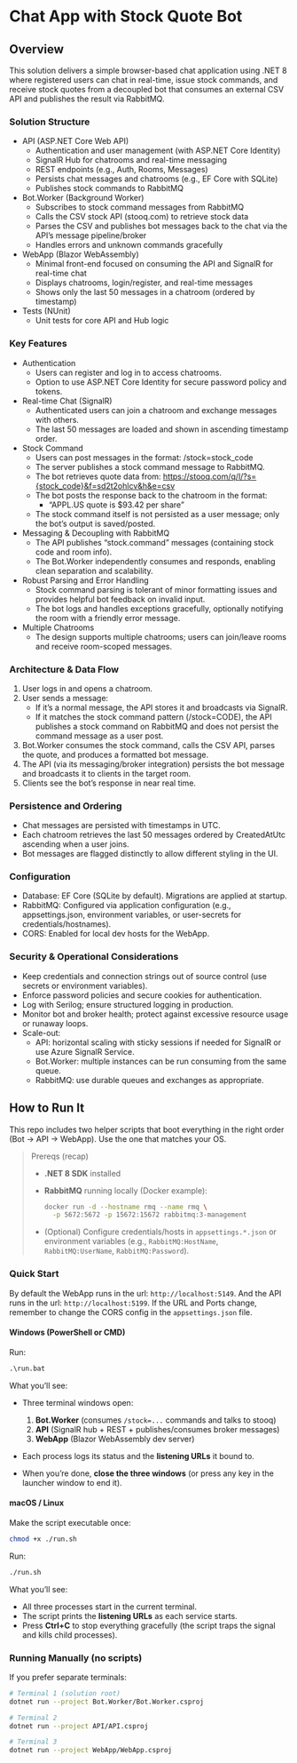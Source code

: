 # Chat App with Stock Quote Bot

## Overview

This solution delivers a simple browser-based chat application using .NET 8 where registered users can chat in real-time, issue stock commands, and receive stock quotes from a decoupled bot that consumes an external CSV API and publishes the result via RabbitMQ.

### Solution Structure

- API (ASP.NET Core Web API)
  - Authentication and user management (with ASP.NET Core Identity)
  - SignalR Hub for chatrooms and real-time messaging
  - REST endpoints (e.g., Auth, Rooms, Messages)
  - Persists chat messages and chatrooms (e.g., EF Core with SQLite)
  - Publishes stock commands to RabbitMQ
- Bot.Worker (Background Worker)
  - Subscribes to stock command messages from RabbitMQ
  - Calls the CSV stock API (stooq.com) to retrieve stock data
  - Parses the CSV and publishes bot messages back to the chat via the API’s message pipeline/broker
  - Handles errors and unknown commands gracefully
- WebApp (Blazor WebAssembly)
  - Minimal front-end focused on consuming the API and SignalR for real-time chat
  - Displays chatrooms, login/register, and real-time messages
  - Shows only the last 50 messages in a chatroom (ordered by timestamp)
- Tests (NUnit)
  - Unit tests for core API and Hub logic

### Key Features

- Authentication
  - Users can register and log in to access chatrooms.
  - Option to use ASP.NET Core Identity for secure password policy and tokens.
- Real-time Chat (SignalR)
  - Authenticated users can join a chatroom and exchange messages with others.
  - The last 50 messages are loaded and shown in ascending timestamp order.
- Stock Command
  - Users can post messages in the format: /stock=stock_code
  - The server publishes a stock command message to RabbitMQ.
  - The bot retrieves quote data from: <https://stooq.com/q/l/?s={stock_code}&f=sd2t2ohlcv&h&e=csv>
  - The bot posts the response back to the chatroom in the format:
    - “APPL.US quote is $93.42 per share”
  - The stock command itself is not persisted as a user message; only the bot’s output is saved/posted.
- Messaging & Decoupling with RabbitMQ
  - The API publishes “stock.command” messages (containing stock code and room info).
  - The Bot.Worker independently consumes and responds, enabling clean separation and scalability.
- Robust Parsing and Error Handling
  - Stock command parsing is tolerant of minor formatting issues and provides helpful bot feedback on invalid input.
  - The bot logs and handles exceptions gracefully, optionally notifying the room with a friendly error message.
- Multiple Chatrooms
  - The design supports multiple chatrooms; users can join/leave rooms and receive room-scoped messages.

### Architecture & Data Flow

1) User logs in and opens a chatroom.
2) User sends a message:
    - If it’s a normal message, the API stores it and broadcasts via SignalR.
    - If it matches the stock command pattern (/stock=CODE), the API publishes a stock command on RabbitMQ and does not persist the command message as a user post.
3) Bot.Worker consumes the stock command, calls the CSV API, parses the quote, and produces a formatted bot message.
4) The API (via its messaging/broker integration) persists the bot message and broadcasts it to clients in the target room.
5) Clients see the bot’s response in near real time.

### Persistence and Ordering

- Chat messages are persisted with timestamps in UTC.
- Each chatroom retrieves the last 50 messages ordered by CreatedAtUtc ascending when a user joins.
- Bot messages are flagged distinctly to allow different styling in the UI.

### Configuration

- Database: EF Core (SQLite by default). Migrations are applied at startup.
- RabbitMQ: Configured via application configuration (e.g., appsettings.json, environment variables, or user-secrets for credentials/hostnames).
- CORS: Enabled for local dev hosts for the WebApp.

### Security & Operational Considerations

- Keep credentials and connection strings out of source control (use secrets or environment variables).
- Enforce password policies and secure cookies for authentication.
- Log with Serilog; ensure structured logging in production.
- Monitor bot and broker health; protect against excessive resource usage or runaway loops.
- Scale-out:
  - API: horizontal scaling with sticky sessions if needed for SignalR or use Azure SignalR Service.
  - Bot.Worker: multiple instances can be run consuming from the same queue.
  - RabbitMQ: use durable queues and exchanges as appropriate.

## How to Run It

This repo includes two helper scripts that boot everything in the right order (Bot → API → WebApp). Use the one that matches your OS.

> Prereqs (recap)
>
> - **.NET 8 SDK** installed
> - **RabbitMQ** running locally (Docker example):
>
>   ```bash
>   docker run -d --hostname rmq --name rmq \
>     -p 5672:5672 -p 15672:15672 rabbitmq:3-management
>   ```
>
> - (Optional) Configure credentials/hosts in `appsettings.*.json` or environment variables (e.g., `RabbitMQ:HostName`, `RabbitMQ:UserName`, `RabbitMQ:Password`).
>
### Quick Start

By default the WebApp runs in the url: `http://localhost:5149`. And the API runs in the url: `http://localhost:5199`.
If the URL and Ports change, remember to change the CORS config in the `appsettings.json` file.

#### Windows (PowerShell or CMD)

Run:

```bat
.\run.bat
```

What you’ll see:

- Three terminal windows open:

    1. **Bot.Worker** (consumes `/stock=...` commands and talks to stooq)
    2. **API** (SignalR hub + REST + publishes/consumes broker messages)
    3. **WebApp** (Blazor WebAssembly dev server)
- Each process logs its status and the **listening URLs** it bound to.
- When you’re done, **close the three windows** (or press any key in the launcher window to end it).

#### macOS / Linux

Make the script executable once:

```bash
chmod +x ./run.sh
```

Run:

```bash
./run.sh
```

What you’ll see:

- All three processes start in the current terminal.
- The script prints the **listening URLs** as each service starts.
- Press **Ctrl+C** to stop everything gracefully (the script traps the signal and kills child processes).

### Running Manually (no scripts)

If you prefer separate terminals:

```bash
# Terminal 1 (solution root)
dotnet run --project Bot.Worker/Bot.Worker.csproj

# Terminal 2
dotnet run --project API/API.csproj

# Terminal 3
dotnet run --project WebApp/WebApp.csproj
```

